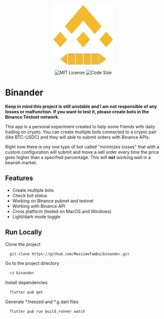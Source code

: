 <p align="center">
  <img alt="logo" src="https://github.com/MassimoTambu/binander/blob/main/android/app/src/main/res/mipmap-xxxhdpi/launcher_icon.png" />
</p>

<p align="center">
    <img alt="MIT License" src="https://img.shields.io/github/license/MassimoTambu/binander">
    <img alt="Code Size" src="https://img.shields.io/github/languages/code-size/MassimoTambu/binander">
</p>

# Binander

**Keep in mind this project is still unstable and I am not responsible of any losses or malfunction. If you want to test it, please create bots in the Binance Testnet network.**

This app is a personal experiment created to help some friends with daily trading on crypto.
You can create multiple bots connected to a crypto pair (like BTC-USDC) and they will able to submit orders with Binance APIs.

Right now there is ony one type of bot called "minimizes losses" that with a custom configuration will submit and move a sell order every time the price goes higher than a specified percentage. This will **not** working well in a bearish market.

## Features

- Create multiple bots
- Check bot status
- Working on Binance pubnet and testnet
- Working with Binance API
- Cross platform (tested on MacOS and Windows)
- Light/dark mode toggle


## Run Locally

Clone the project

```bash
  git clone https://github.com/MassimoTambu/binander.git
```

Go to the project directory

```bash
  cd binander
```

Install dependencies

```bash
  flutter pub get
```

Generate *.freezed and *.g dart files

```bash
  flutter pub run build_runner watch
```
